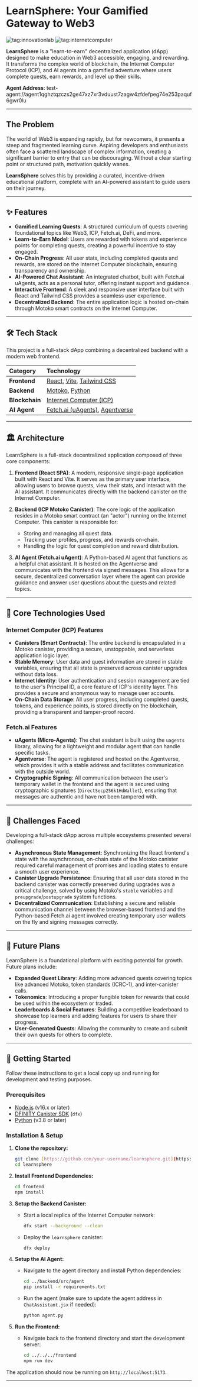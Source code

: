 # LearnSphere: Your Gamified Gateway to Web3

![tag:innovationlab](https://img.shields.io/badge/innovationlab-3D8BD3)
![tag:internetcomputer](https://img.shields.io/badge/internetcomputer-3D8BD3)

**LearnSphere** is a "learn-to-earn" decentralized application (dApp) designed to make education in Web3 accessible, engaging, and rewarding. It transforms the complex world of blockchain, the Internet Computer Protocol (ICP), and AI agents into a gamified adventure where users complete quests, earn rewards, and level up their skills.

**Agent Address**: 
test-agent://agent1qghztqzczs2ge47xz7xr3vduust7zagw4zfdefpeg74e253paquf6gwr0lu

---

## The Problem

The world of Web3 is expanding rapidly, but for newcomers, it presents a steep and fragmented learning curve. Aspiring developers and enthusiasts often face a scattered landscape of complex information, creating a significant barrier to entry that can be discouraging. Without a clear starting point or structured path, motivation quickly wanes.

**LearnSphere** solves this by providing a curated, incentive-driven educational platform, complete with an AI-powered assistant to guide users on their journey.

---

## ✨ Features

- **Gamified Learning Quests**: A structured curriculum of quests covering foundational topics like Web3, ICP, Fetch.ai, DeFi, and more.
- **Learn-to-Earn Model**: Users are rewarded with tokens and experience points for completing quests, creating a powerful incentive to stay engaged.
- **On-Chain Progress**: All user stats, including completed quests and rewards, are stored on the Internet Computer blockchain, ensuring transparency and ownership.
- **AI-Powered Chat Assistant**: An integrated chatbot, built with Fetch.ai uAgents, acts as a personal tutor, offering instant support and guidance.
- **Interactive Frontend**: A sleek and responsive user interface built with React and Tailwind CSS provides a seamless user experience.
- **Decentralized Backend**: The entire application logic is hosted on-chain through Motoko smart contracts on the Internet Computer.

---

## 🛠️ Tech Stack

This project is a full-stack dApp combining a decentralized backend with a modern web frontend.

| Category      | Technology                                                                                                  |
| :------------ | :---------------------------------------------------------------------------------------------------------- |
| **Frontend** | [React](https://reactjs.org/), [Vite](https://vitejs.dev/), [Tailwind CSS](https://tailwindcss.com/)           |
| **Backend** | [Motoko](https://internetcomputer.org/docs/current/motoko/main/motoko), [Python](https://www.python.org/)     |
| **Blockchain**| [Internet Computer (ICP)](https://internetcomputer.org/)                                                      |
| **AI Agent** | [Fetch.ai (uAgents)](https://fetch.ai/), [Agentverse](https://agentverse.ai/)                                 |

---

## 🏛️ Architecture

LearnSphere is a full-stack decentralized application composed of three core components:

1.  **Frontend (React SPA)**: A modern, responsive single-page application built with React and Vite. It serves as the primary user interface, allowing users to browse quests, view their stats, and interact with the AI assistant. It communicates directly with the backend canister on the Internet Computer.

2.  **Backend (ICP Motoko Canister)**: The core logic of the application resides in a Motoko smart contract (an "actor") running on the Internet Computer. This canister is responsible for:
    - Storing and managing all quest data.
    - Tracking user profiles, progress, and rewards on-chain.
    - Handling the logic for quest completion and reward distribution.

3.  **AI Agent (Fetch.ai uAgent)**: A Python-based AI agent that functions as a helpful chat assistant. It is hosted on the Agentverse and communicates with the frontend via signed messages. This allows for a secure, decentralized conversation layer where the agent can provide guidance and answer user questions about the quests and related topics.

---

## 🔬 Core Technologies Used

### Internet Computer (ICP) Features

-   **Canisters (Smart Contracts)**: The entire backend is encapsulated in a Motoko canister, providing a secure, unstoppable, and serverless application logic layer.
-   **Stable Memory**: User data and quest information are stored in stable variables, ensuring that all state is preserved across canister upgrades without data loss.
-   **Internet Identity**: User authentication and session management are tied to the user's Principal ID, a core feature of ICP's identity layer. This provides a secure and anonymous way to manage user accounts.
-   **On-Chain Data Storage**: All user progress, including completed quests, tokens, and experience points, is stored directly on the blockchain, providing a transparent and tamper-proof record.

### Fetch.ai Features

-   **uAgents (Micro-Agents)**: The chat assistant is built using the `uagents` library, allowing for a lightweight and modular agent that can handle specific tasks.
-   **Agentverse**: The agent is registered and hosted on the Agentverse, which provides it with a stable address and facilitates communication with the outside world.
-   **Cryptographic Signing**: All communication between the user's temporary wallet in the frontend and the agent is secured using cryptographic signatures (`DirectSecp256k1HdWallet`), ensuring that messages are authentic and have not been tampered with.

---

## 🧗 Challenges Faced

Developing a full-stack dApp across multiple ecosystems presented several challenges:

-   **Asynchronous State Management**: Synchronizing the React frontend's state with the asynchronous, on-chain state of the Motoko canister required careful management of promises and loading states to ensure a smooth user experience.
-   **Canister Upgrade Persistence**: Ensuring that all user data stored in the backend canister was correctly preserved during upgrades was a critical challenge, solved by using Motoko's `stable` variables and `preupgrade`/`postupgrade` system functions.
-   **Decentralized Communication**: Establishing a secure and reliable communication channel between the browser-based frontend and the Python-based Fetch.ai agent involved creating temporary user wallets on the fly and signing messages correctly.

---

## 🚀 Future Plans

LearnSphere is a foundational platform with exciting potential for growth. Future plans include:

-   **Expanded Quest Library**: Adding more advanced quests covering topics like advanced Motoko, token standards (ICRC-1), and inter-canister calls.
-   **Tokenomics**: Introducing a proper fungible token for rewards that could be used within the ecosystem or traded.
-   **Leaderboards & Social Features**: Building a competitive leaderboard to showcase top learners and adding features for users to share their progress.
-   **User-Generated Quests**: Allowing the community to create and submit their own quests for others to complete.

---

## 🚀 Getting Started

Follow these instructions to get a local copy up and running for development and testing purposes.

### Prerequisites

- [Node.js](https://nodejs.org/) (v16.x or later)
- [DFINITY Canister SDK](https://internetcomputer.org/docs/current/developer-docs/setup/install/) (`dfx`)
- [Python](https://www.python.org/downloads/) (v3.8 or later)

### Installation & Setup

1.  **Clone the repository:**
    ```sh
    git clone [https://github.com/your-username/learnsphere.git](https://github.com/your-username/learnsphere.git)
    cd learnsphere
    ```

2.  **Install Frontend Dependencies:**
    ```sh
    cd frontend
    npm install
    ```

3.  **Setup the Backend Canister:**
    - Start a local replica of the Internet Computer network:
        ```sh
        dfx start --background --clean
        ```
    - Deploy the `learnsphere` canister:
        ```sh
        dfx deploy
        ```

4.  **Setup the AI Agent:**
    - Navigate to the agent directory and install Python dependencies:
        ```sh
        cd ../backend/src/agent
        pip install -r requirements.txt
        ```
    - Run the agent (make sure to update the agent address in `ChatAssistant.jsx` if needed):
        ```sh
        python agent.py
        ```

5.  **Run the Frontend:**
    - Navigate back to the frontend directory and start the development server:
        ```sh
        cd ../../../frontend
        npm run dev
        ```

The application should now be running on `http://localhost:5173`.

---
